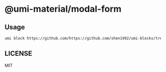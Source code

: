 # @umi-material/modal-form



## Usage

```sh
umi block https://github.com/https://github.com/shen1992/umi-blocks/tree/master/modal-form/tree/master/modal-form
```

## LICENSE

MIT

